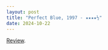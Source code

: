 ```yaml
---
layout: post
title: "Perfect Blue, 1997 - ★★★★½"
date: 2024-10-22
---
```


[Review](https://letterboxd.com/pavlesap/film/perfect-blue/).
